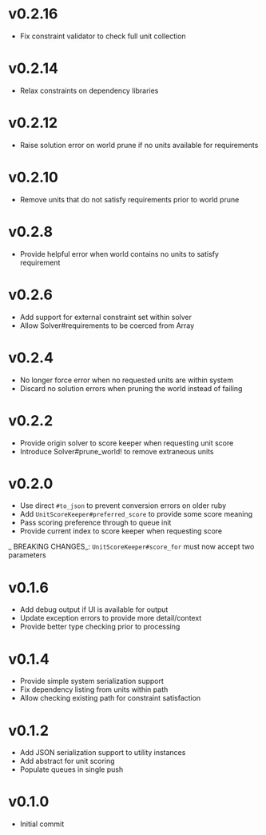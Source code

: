 # v0.2.16
* Fix constraint validator to check full unit collection

# v0.2.14
* Relax constraints on dependency libraries

# v0.2.12
* Raise solution error on world prune if no units available for requirements

# v0.2.10
* Remove units that do not satisfy requirements prior to world prune

# v0.2.8
* Provide helpful error when world contains no units to satisfy requirement

# v0.2.6
* Add support for external constraint set within solver
* Allow Solver#requirements to be coerced from Array

# v0.2.4
* No longer force error when no requested units are within system
* Discard no solution errors when pruning the world instead of failing

# v0.2.2
* Provide origin solver to score keeper when requesting unit score
* Introduce Solver#prune_world! to remove extraneous units

# v0.2.0
* Use direct `#to_json` to prevent conversion errors on older ruby
* Add `UnitScoreKeeper#preferred_score` to provide some score meaning
* Pass scoring preference through to queue init
* Provide current index to score keeper when requesting score

_ BREAKING CHANGES_: `UnitScoreKeeper#score_for` must now accept two parameters

# v0.1.6
* Add debug output if UI is available for output
* Update exception errors to provide more detail/context
* Provide better type checking prior to processing

# v0.1.4
* Provide simple system serialization support
* Fix dependency listing from units within path
* Allow checking existing path for constraint satisfaction

# v0.1.2
* Add JSON serialization support to utility instances
* Add abstract for unit scoring
* Populate queues in single push

# v0.1.0
* Initial commit
